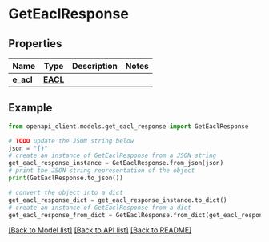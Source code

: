 # GetEaclResponse


## Properties

Name | Type | Description | Notes
------------ | ------------- | ------------- | -------------
**e_acl** | [**EACL**](EACL.md) |  | 

## Example

```python
from openapi_client.models.get_eacl_response import GetEaclResponse

# TODO update the JSON string below
json = "{}"
# create an instance of GetEaclResponse from a JSON string
get_eacl_response_instance = GetEaclResponse.from_json(json)
# print the JSON string representation of the object
print(GetEaclResponse.to_json())

# convert the object into a dict
get_eacl_response_dict = get_eacl_response_instance.to_dict()
# create an instance of GetEaclResponse from a dict
get_eacl_response_from_dict = GetEaclResponse.from_dict(get_eacl_response_dict)
```
[[Back to Model list]](../README.md#documentation-for-models) [[Back to API list]](../README.md#documentation-for-api-endpoints) [[Back to README]](../README.md)


